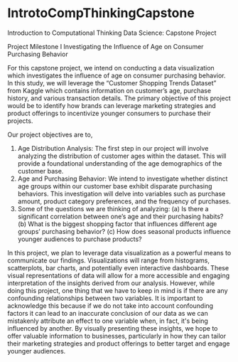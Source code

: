 # IntrotoCompThinkingCapstone
Introduction to Computational Thinking Data Science: Capstone Project

Project Milestone I
Investigating the Influence of Age on Consumer Purchasing Behavior

For this capstone project, we intend on conducting a data visualization which investigates the
influence of age on consumer purchasing behavior. In this study, we will leverage the
“Customer Shopping Trends Dataset” from Kaggle which contains information on customer’s
age, purchase history, and various transaction details. The primary objective of this project
would be to identify how brands can leverage marketing strategies and product offerings to
incentivize younger consumers to purchase their projects.

Our project objectives are to,
1. Age Distribution Analysis: The first step in our project will involve analyzing the
distribution of customer ages within the dataset. This will provide a foundational
understanding of the age demographics of the customer base.
2. Age and Purchasing Behavior: We intend to investigate whether distinct age groups
within our customer base exhibit disparate purchasing behaviors. This investigation will
delve into variables such as purchase amount, product category preferences, and the
frequency of purchases.
3. Some of the questions we are thinking of analyzing:
(a) Is there a significant correlation between one’s age and their purchasing habits?
(b) What is the biggest shopping factor that influences different age groups’
purchasing behavior?
(c) How does seasonal products influence younger audiences to purchase
products?

In this project, we plan to leverage data visualization as a powerful means to communicate our
findings. Visualizations will range from histograms, scatterplots, bar charts, and potentially even
interactive dashboards. These visual representations of data will allow for a more accessible
and engaging interpretation of the insights derived from our analysis. However, while doing this
project, one thing that we have to keep in mind is if there are any confounding relationships
between two variables. It is important to acknowledge this because if we do not take into
account confounding factors it can lead to an inaccurate conclusion of our data as we can
mistakenly attribute an effect to one variable when, in fact, it's being influenced by another.
By visually presenting these insights, we hope to offer valuable information to businesses,
particularly in how they can tailor their marketing strategies and product offerings to better
target and engage younger audiences.
